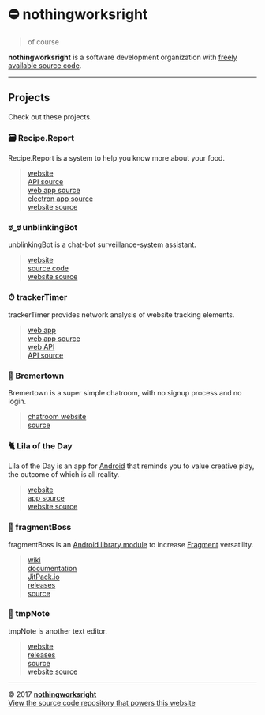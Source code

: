 # ⛔️ nothingworksright  

> of course  

__nothingworksright__ is a software development organization with [freely available source code](https://github.com/nothingworksright).  

___

## Projects  

Check out these projects.  

### 🗃 Recipe.Report  

Recipe.Report is a system to help you know more about your food.  

> [website](http://www.recipe.report/)  
> [API source](https://github.com/nothingworksright/recipereport_api)  
> [web app source](https://github.com/nothingworksright/recipereport_webapp)  
> [electron app source](https://github.com/nothingworksright/recipereport_xplat)  
> [website source](https://github.com/nothingworksright/recipereport_website)  

### ಠ_ಠ unblinkingBot  

unblinkingBot is a chat-bot surveillance-system assistant.  

> [website](http://www.unblinkingbot.com)  
> [source code](https://github.com/nothingworksright/unblinkingbot)  
> [website source](https://github.com/nothingworksright/unblinkingbot_website)  

### ⏱ trackerTimer  

trackerTimer provides network analysis of website tracking elements.  

> [web app](https://trackertimerwebapp.herokuapp.com/)  
> [web app source](https://github.com/nothingworksright/trackertimer_webapp)  
> [web API](https://trackertimerapi.herokuapp.com/)  
> [API source](https://github.com/nothingworksright/trackertimer_api)  

### 💬 Bremertown  

Bremertown is a super simple chatroom, with no signup process and no login.  

> [chatroom website](http://www.bremertown.com/)  
> [source](https://github.com/nothingworksright/bremertown_chatroom)  

### 🐈 Lila of the Day  

Lila of the Day is an app for [Android](https://www.android.com/) that reminds you to value creative play, the outcome of which is all reality.  

> [website](http://www.lilaoftheday.com)  
> [app source](https://github.com/nothingworksright/lilaoftheday_android)  
> [website source](https://github.com/nothingworksright/lilaoftheday_website)

### 📱 fragmentBoss  

fragmentBoss is an [Android library module](https://developer.android.com/studio/projects/android-library.html) to increase [Fragment](https://developer.android.com/guide/components/fragments.html) versatility.  

> [wiki](https://github.com/nothingworksright/fragmentboss/wiki)  
> [documentation](http://nothingworksright.com/fragmentBoss/)  
> [JitPack.io](https://jitpack.io/#com.nothingworksright/fragmentBoss)  
> [releases](https://github.com/nothingworksright/fragmentBoss/releases/latest)  
> [source](https://github.com/nothingworksright/fragmentBoss)  

### 📓 tmpNote  

tmpNote is another text editor.  

> [website](http://tmpnote.com/)  
> [releases](https://github.com/nothingworksright/tmpNote/releases/latest)  
> [source](https://github.com/nothingworksright/tmpNote)  
> [website source](https://github.com/nothingworksright/tmpnote_website)  

___

&copy; 2017 [__nothingworksright__](https://github.com/nothingworksright)  
[View the source code repository that powers this website](https://github.com/nothingworksright/nothingworksright.github.io)  
